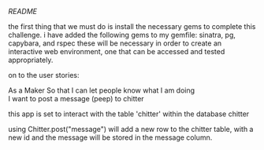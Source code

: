 *README*

the first thing that we must do is install the necessary gems to complete this
challenge. i have added the following gems to my gemfile:
sinatra, pg, capybara, and rspec
these will be necessary in order to create an interactive web environment, one
that can be accessed and tested appropriately.

on to the user stories:

As a Maker
So that I can let people know what I am doing  
I want to post a message (peep) to chitter

this app is set to interact with the table 'chitter' within the database chitter

using Chitter.post("message") will add a new row to the chitter table, with a new
id and the message will be stored in the message column.

